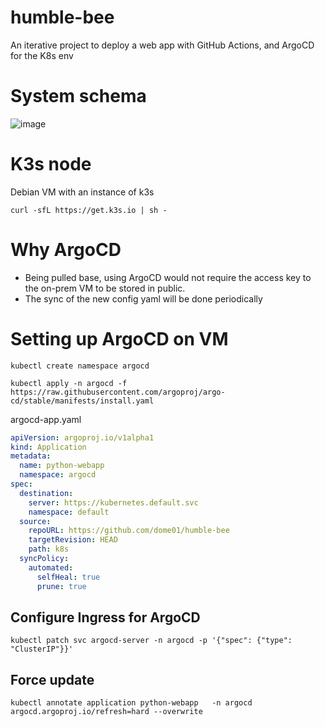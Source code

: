 # humble-bee
An iterative project to deploy a web app with GitHub Actions, and ArgoCD for the K8s env

# System schema
![image](https://github.com/user-attachments/assets/15c3c71c-cd99-443b-8a94-1cf9bc498d0a)

# K3s node
Debian VM with an instance of k3s
```
curl -sfL https://get.k3s.io | sh - 
```

# Why ArgoCD
- Being pulled base, using ArgoCD would not require the access key to the on-prem VM to be stored in public.
- The sync of the new config yaml will be done periodically

# Setting up ArgoCD on VM
```
kubectl create namespace argocd

kubectl apply -n argocd -f https://raw.githubusercontent.com/argoproj/argo-cd/stable/manifests/install.yaml

```

argocd-app.yaml
``` argocd-app.yaml
apiVersion: argoproj.io/v1alpha1
kind: Application
metadata:
  name: python-webapp
  namespace: argocd
spec:
  destination:
    server: https://kubernetes.default.svc
    namespace: default
  source:
    repoURL: https://github.com/dome01/humble-bee
    targetRevision: HEAD
    path: k8s
  syncPolicy:
    automated:
      selfHeal: true
      prune: true
```

## Configure Ingress for ArgoCD
```
kubectl patch svc argocd-server -n argocd -p '{"spec": {"type": "ClusterIP"}}'
```

## Force update
```
kubectl annotate application python-webapp   -n argocd argocd.argoproj.io/refresh=hard --overwrite
```
